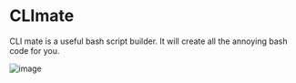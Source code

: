 # CLImate
CLI mate is a useful bash script builder. It will create all the annoying bash code for you.

![image](https://github.com/KawaCoder/CLImate/assets/67145585/0d78038d-dba5-49f1-9d83-e16af46b54bc)
